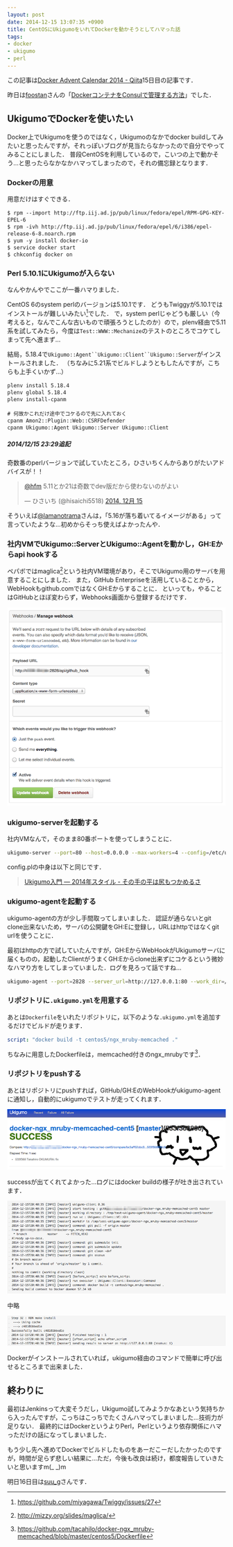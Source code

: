 ```yaml
---
layout: post
date: 2014-12-15 13:07:35 +0900
title: CentOSにUkigumoをいれてDockerを動かそうとしてハマった話
tags: 
- docker
- ukigumo
- perl
---
```

この記事は[Docker Advent Calendar 2014 - Qiita](http://qiita.com/advent-calendar/2014/docker)15日目の記事です．

昨日は[foostan](http://qiita.com/foostan)さんの「[DockerコンテナをConsulで管理する方法](http://qiita.com/foostan/items/a679ffcf3e20ff2f6032)」でした．

## UkigumoでDockerを使いたい

Docker上でUkigumoを使うのではなく，Ukigumoのなかでdocker buildしてみたいと思ったんですが，それっぽいブログが見当たらなかったので自分でやってみることにしました．
普段CentOSを利用しているので，こいつの上で動かそう...と思ったらなかなかハマってしまったので，それの備忘録となります．

### Dockerの用意

用意だけはすぐできる．

```console
$ rpm --import http://ftp.iij.ad.jp/pub/linux/fedora/epel/RPM-GPG-KEY-EPEL-6
$ rpm -ivh http://ftp.iij.ad.jp/pub/linux/fedora/epel/6/i386/epel-release-6-8.noarch.rpm
$ yum -y install docker-io
$ service docker start
$ chkconfig docker on
```

### Perl 5.10.1にUkigumoが入らない

なんやかんやでここが一番ハマりました．

CentOS 6のsystem perlのバージョンは5.10.1です．
どうもTwiggyが5.10.1ではインストールが難しいみたい[^1]でした．
で，system perlじゃどうも厳しい（今考えると，なんでこんな古いもので頑張ろうとしたのか）ので，plenv経由で5.11系を試してみたら，今度は`Test::WWW::Mechanize`のテストのところでコケてしまって先へ進まず...

結局，5.18.4で`Ukigumo::Agent``Ukigumo::Client``Ukigumo::Server`がインストールされました．
（ちなみに5.21系でビルドしようともしたんですが，こちらも上手くいかず...）

```
plenv install 5.18.4
plenv global 5.18.4
plenv install-cpanm

# 何故かこれだけ途中でコケるので先に入れておく
cpanm Amon2::Plugin::Web::CSRFDefender
cpanm Ukigumo::Agent Ukigumo::Server Ukigumo::Client
```

##### 2014/12/15 23:29追記

奇数番のperlバージョンで試していたところ，ひさいちくんからありがたいアドバイスが！！

<blockquote class="twitter-tweet" lang="ja"><p lang="ja" dir="ltr"><a href="https://twitter.com/hfm">@hfm</a> 5.11とか21は奇数でdev版だから使わないのがよい</p>&mdash; ひさいち (@hisaichi5518) <a href="https://twitter.com/hisaichi5518/status/544499389964640258">2014, 12月 15</a></blockquote>
<script async src="//platform.twitter.com/widgets.js" charset="utf-8"></script>

そういえば[@lamanotrama](https://twitter.com/lamanotrama)さんは，「5.16が落ち着いてるイメージがある」って言っていたような...初めからそっち使えばよかったんや．

### 社内VMでUkigumo::ServerとUkigumo::Agentを動かし，GH:Eからapi hookする

ペパボではmaglica[^2]という社内VM環境があり，そこでUkigumo用のサーバを用意することにしました．
また，GitHub Enterpriseを活用していることから，WebHookもgithub.comではなくGH:Eからすることに．
といっても，やることはGitHubとほぼ変わらず，Webhooks画面から登録するだけです．

![](/images/2014/12/15/webhook.gif)

### ukigumo-serverを起動する

社内VMなんで，そのまま80番ポートを使ってしまうことに．

```sh
ukigumo-server --port=80 --host=0.0.0.0 --max-workers=4 --config=/etc/ukigumo/config.pl
```

config.plの中身は以下と同じです．

> [Ukigumo入門 ― 2014年スタイル - その手の平は尻もつかめるさ](http://moznion.hatenadiary.com/entry/2014/05/02/181147)

### ukigumo-agentを起動する

ukigumo-agentの方が少し手間取ってしまいました．
認証が通らないとgit clone出来ないため，サーバの公開鍵をGH:Eに登録し，URLはhttpではなくgit urlを使うことに．

最初はhttpの方で試していたんですが，GH:EからWebHookがUkigumoサーバに届くものの，起動したClientがうまくGH:Eからclone出来ずにコケるという微妙なハマり方をしてしまっていました．ログを見ろって話ですね...

```sh
ukigumo-agent --port=2828 --server_url=http://127.0.0.1:80 --work_dir=/tmp/test-ukigumo-agent --force_git_url
```

### リポジトリに`.ukigumo.yml`を用意する

あとは`Dockerfile`をいれたリポジトリに，以下のような`.ukigumo.yml`を追加するだけでビルドが走ります．

```yaml
script: "docker build -t centos5/ngx_mruby-memcached ."
```

ちなみに用意したDockerfileは，memcached付きのngx_mrubyです[^3]．

### リポジトリをpushする

あとはリポジトリにpushすれば，GitHub/GH:EのWebHookがukigumo-agentに通知し，自動的にukigumoでテストが走ってくれます．

![](/images/2014/12/15/success.gif)

successが出てくれてよかった...ログにはdocker buildの様子が吐き出されています．

![](/images/2014/12/15/start.gif)

中略

![](/images/2014/12/15/finish.gif)

Dockerがインストールされていれば，ukigumo経由のコマンドで簡単に呼び出せるところまで出来ました．

## 終わりに

最初はJenkinsって大変そうだし，Ukigumo試してみようかなあという気持ちから入ったんですが，こっちはこっちでたくさんハマってしまいました...技術力が足りない．
最終的にはDockerというよりPerl，Perlというより依存関係にハマっただけの話になってしまいました．

もう少し先へ進めてDockerでビルドしたものをあーだこーだしたかったのですが，時間が足らず悲しい結果に...ただ，今後も改良は続け，都度報告していきたいと思いますm(_ _)m

明日16日目は[suu_g](http://qiita.com/suu_g)さんです．

[^1]: https://github.com/miyagawa/Twiggy/issues/27
[^2]: http://mizzy.org/slides/maglica/
[^3]: https://github.com/tacahilo/docker-ngx_mruby-memcached/blob/master/centos5/Dockerfile
